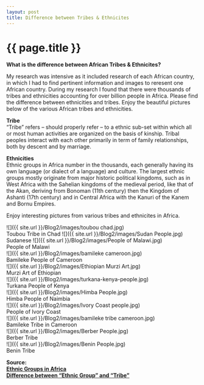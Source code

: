 ```yaml
---
layout: post
title: Difference between Tribes & Ethnicites
---
```


{{ page.title }}
================

<p class="meta">

<b>What is the difference between African Tribes & Ethnicites?</b><br />

My research was intensive as it included research of each African country, in which I had to find pertinent information and images to reresent one African country. During my research I found that there were thousands of tribes and ethnicities accounting for over billion people in Africa. Please find the difference between ethnicities and tribes. Enjoy the beautiful pictures below of the various African tribes and ethnicities.

<b>Tribe</b><br />
“Tribe” refers – should properly refer – to a ethnic sub-set within which all or most human activities are organized on the basis of kinship. Tribal peoples interact with each other primarily in term of family relationships, both by descent and by marriage. <br />

<b>Ethnicities</b><br />
Ethnic groups in Africa number in the thousands, each generally having its own language (or dialect of a language) and culture. The largest ethnic groups mostly originate from major historic political kingdoms, such as in West Africa with the Sahelian kingdoms of the medieval period, like that of the Akan, deriving from Bonoman (11th century) then the Kingdom of Ashanti (17th century) and in Central Africa with the Kanuri of the Kanem and Bornu Empires.

Enjoy interesting pictures from various tribes and ethnicites in Africa.

 ![]({{ site.url }}/Blog2/images/toubou chad.jpg)<br />Toubou Tribe in Chad
 ![]({{ site.url }}/Blog2/images/Sudan People.jpg)<br /> Sudanese
 ![]({{ site.url }}/Blog2/images/People of Malawi.jpg)<br /> People of Malawi<br />
 ![]({{ site.url }}/Blog2/images/bamileke cameroon.jpg)<br /> Bamileke People of Cameroon<br />
 ![]({{ site.url }}/Blog2/images/Ethiopian Murzi Art.jpg)<br /> Murzi Art of Ethiopian<br />
 ![]({{ site.url }}/Blog2/images/turkana-kenya-people.jpg)<br /> Turkana People of Kenya<br />
 ![]({{ site.url }}/Blog2/images/Himba People.jpg)<br /> Himba People of Naimbia<br />
 ![]({{ site.url }}/Blog2/images/Ivory Coast people.jpg)<br /> People of Ivory Coast<br />
 ![]({{ site.url }}/Blog2/images/bamileke tribe cameroon.jpg)<br /> Bamileke Tribe in Cameroon<br />
 ![]({{ site.url }}/Blog2/images/Berber People.jpg)<br /> Berber Tribe<br />
 ![]({{ site.url }}/Blog2/images/Benin People.jpg)<br /> Benin Tribe<br />


<b>Source: </b><br />
 <a href=http://en.wikipedia.org/wiki/Ethnic_groups_in_Africa><b> Ethnic Groups in Africa </b> </a><br />
 <a href=http://ldesp.wordpress.com/ask-an-expert/difference-between-ethnic-group-and-tribe/><b> Difference between “Ethnic Group” and “Tribe” </b> </a>
